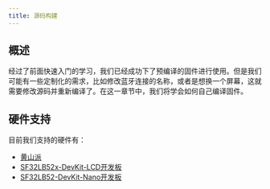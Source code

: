 ```yaml
---
title: 源码构建
---
```


## 概述

经过了前面快速入门的学习，我们已经成功下了预编译的固件进行使用。但是我们可能有一些定制化的需求，比如修改蓝牙连接的名称，或者是想换一个屏幕，这就需要修改源码并重新编译了。在这一章节中，我们将学会如何自己编译固件。

## 硬件支持

目前我们支持的硬件有：

- [黄山派](yellow_mountain/README.md)
- [SF32LB52x-DevKit-LCD开发板](SF32LB52x-DevKit-LCD/README.md)
- [SF32LB52-DevKit-Nano开发板](SF32LB52-DevKit-Nano/README.md)
